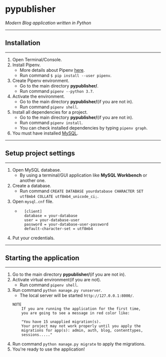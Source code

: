# pypublisher

*Modern Blog application written in Python*

******************************************************************************
## Installation
******************************************************************************
1. Open Terminal/Console.
2. Install Pipenv.
    - More details about Pipenv [here](http://docs.pipenv.org/en/latest/).
    - Run command ``$ pip install --user pipenv``.
3. Create Pipenv environment.
    - Go to the main directory **pypublisher/**.
    - Run command ``pipenv --python 3.7``.
4. Activate the environment.
    - Go to the main directory **pypublisher/**(if you are not in).
    - Run command ``pipenv shell``.
5. Install all dependencies for a project.
    - Go to the main directory **pypublisher/**(if you are not in).
    - Run command ``pipenv install``.
    - You can check installed dependencies by typing ``pipenv graph``.
6. You must have installed [MySQL](https://dev.mysql.com/doc/mysql-installation-excerpt/5.7/en/).


******************************************************************************
## Setup project settings
******************************************************************************
1. Open MySQL database.
    - By using a terminal/GUI application like **MySQL Workbench** or another one.
2. Create a database.
    - Run command ``CREATE DATABASE yourdatabase CHARACTER SET utf8mb4 COLLATE utf8mb4_unicode_ci;``.
3. Open ``mysql.cnf`` file.
    - ```
        [client]
        database = your-database
        user = your-database-user
        password = your-database-user-password
        default-character-set = utf8mb4
      ```
4. Put your credentials.


******************************************************************************
## Starting the application
******************************************************************************
1. Go to the main directory **pypublisher/**(if you are not in).
2. Activate virtual environment(if you are not).
    - Run command ``pipenv shell``.
3. Run command ``python manage.py runserver``.
    - The local server will be started ``http://127.0.0.1:8000/``.
    ```
    NOTE
        If you are running the application for the first time,
        you are going to see a message in red color like:

        "You have 15 unapplied migration(s).
        Your project may not work properly until you apply the
        migrations for app(s): admin, auth, blog, contenttypes,
        sessions....."
    ```
4. Run command ``python manage.py migrate`` to apply the migrations.
5. You're ready to use the application!
